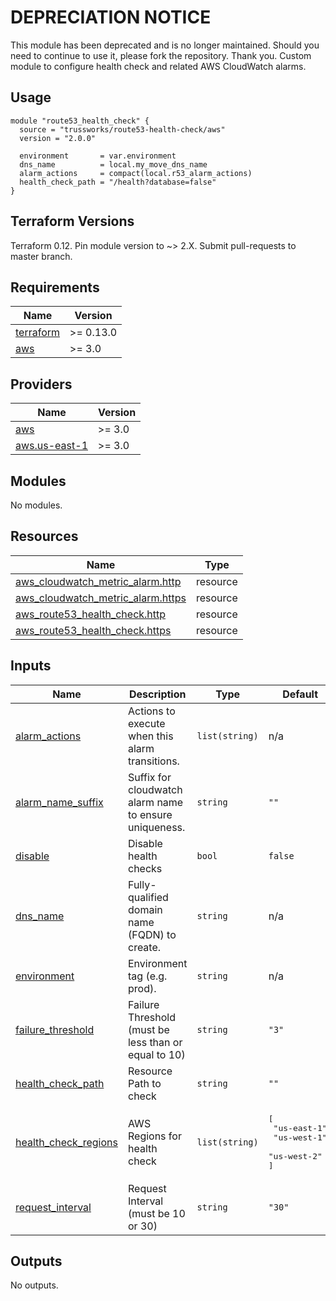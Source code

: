 # DEPRECIATION NOTICE
This module has been deprecated and is no longer maintained. Should you need to continue to use it, please fork the repository. Thank you.
 Custom module to configure health check and related AWS CloudWatch alarms.

## Usage

```hcl
module "route53_health_check" {
  source = "trussworks/route53-health-check/aws"
  version = "2.0.0"

  environment       = var.environment
  dns_name          = local.my_move_dns_name
  alarm_actions     = compact(local.r53_alarm_actions)
  health_check_path = "/health?database=false"
}
```

## Terraform Versions

Terraform 0.12. Pin module version to ~> 2.X. Submit pull-requests to master branch.


<!-- BEGINNING OF PRE-COMMIT-TERRAFORM DOCS HOOK -->
## Requirements

| Name | Version |
|------|---------|
| <a name="requirement_terraform"></a> [terraform](#requirement\_terraform) | >= 0.13.0 |
| <a name="requirement_aws"></a> [aws](#requirement\_aws) | >= 3.0 |

## Providers

| Name | Version |
|------|---------|
| <a name="provider_aws"></a> [aws](#provider\_aws) | >= 3.0 |
| <a name="provider_aws.us-east-1"></a> [aws.us-east-1](#provider\_aws.us-east-1) | >= 3.0 |

## Modules

No modules.

## Resources

| Name | Type |
|------|------|
| [aws_cloudwatch_metric_alarm.http](https://registry.terraform.io/providers/hashicorp/aws/latest/docs/resources/cloudwatch_metric_alarm) | resource |
| [aws_cloudwatch_metric_alarm.https](https://registry.terraform.io/providers/hashicorp/aws/latest/docs/resources/cloudwatch_metric_alarm) | resource |
| [aws_route53_health_check.http](https://registry.terraform.io/providers/hashicorp/aws/latest/docs/resources/route53_health_check) | resource |
| [aws_route53_health_check.https](https://registry.terraform.io/providers/hashicorp/aws/latest/docs/resources/route53_health_check) | resource |

## Inputs

| Name | Description | Type | Default | Required |
|------|-------------|------|---------|:--------:|
| <a name="input_alarm_actions"></a> [alarm\_actions](#input\_alarm\_actions) | Actions to execute when this alarm transitions. | `list(string)` | n/a | yes |
| <a name="input_alarm_name_suffix"></a> [alarm\_name\_suffix](#input\_alarm\_name\_suffix) | Suffix for cloudwatch alarm name to ensure uniqueness. | `string` | `""` | no |
| <a name="input_disable"></a> [disable](#input\_disable) | Disable health checks | `bool` | `false` | no |
| <a name="input_dns_name"></a> [dns\_name](#input\_dns\_name) | Fully-qualified domain name (FQDN) to create. | `string` | n/a | yes |
| <a name="input_environment"></a> [environment](#input\_environment) | Environment tag (e.g. prod). | `string` | n/a | yes |
| <a name="input_failure_threshold"></a> [failure\_threshold](#input\_failure\_threshold) | Failure Threshold (must be less than or equal to 10) | `string` | `"3"` | no |
| <a name="input_health_check_path"></a> [health\_check\_path](#input\_health\_check\_path) | Resource Path to check | `string` | `""` | no |
| <a name="input_health_check_regions"></a> [health\_check\_regions](#input\_health\_check\_regions) | AWS Regions for health check | `list(string)` | <pre>[<br>  "us-east-1",<br>  "us-west-1",<br>  "us-west-2"<br>]</pre> | no |
| <a name="input_request_interval"></a> [request\_interval](#input\_request\_interval) | Request Interval (must be 10 or 30) | `string` | `"30"` | no |

## Outputs

No outputs.
<!-- END OF PRE-COMMIT-TERRAFORM DOCS HOOK -->
